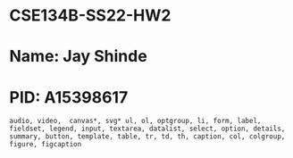 # CSE134B-SS22-HW2
# Name: Jay Shinde
# PID: A15398617

    audio, video,  canvas*, svg* ul, ol, optgroup, li, form, label, fieldset, legend, input, textarea, datalist, select, option, details, summary, button, template, table, tr, td, th, caption, col, colgroup, figure, figcaption